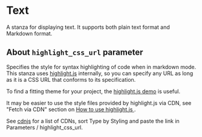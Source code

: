 # Text

A stanza for displaying text. It supports both plain text format and Markdown format.

## About `highlight_css_url` parameter

Specifies the style for syntax highlighting of code when in markdown mode. This stanza uses [highlight.js](https://highlightjs.org/) internally, so you can specify any URL as long as it is a CSS URL that conforms to its specification.

To find a fitting theme for your project, the [highlight.js demo](https://highlightjs.org/static/demo/) is useful.

It may be easier to use the style files provided by highlight.js via CDN, see "Fetch via CDN" section on [How to use highlight.js
](https://highlightjs.org/usage/).

See [cdnjs](https://cdnjs.com/libraries/highlight.js) for a list of CDNs, sort Type by Styling and paste the link in Parameters / highlight_css_url.
